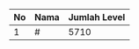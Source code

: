 | No | Nama            | Jumlah Level |
|----|-----------------|--------------|
| 1  | #    |    5710        |
